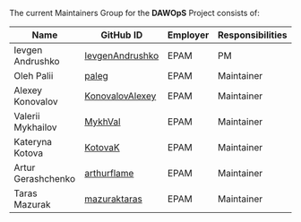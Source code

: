 The current Maintainers Group for the **DAWOpS** Project consists of:

| Name               | GitHub ID                                             | Employer | Responsibilities |
|--------------------|-------------------------------------------------------|----------|------------------|
| Ievgen Andrushko   | [IevgenAndrushko](https://github.com/IevgenAndrushko) | EPAM     | PM               |
| Oleh Palii         | [paleg](https://github.com/paleg)                     | EPAM     | Maintainer       |
| Alexey Konovalov   | [KonovalovAlexey](https://github.com/KonovalovAlexey) | EPAM     | Maintainer       |
| Valerii Mykhailov  | [MykhVal](https://github.com/MykhVal)                 | EPAM     | Maintainer       |
| Kateryna Kotova    | [KotovaK](https://github.com/KotovaK)                 | EPAM     | Maintainer       |
| Artur Gerashchenko | [arthurflame](https://github.com/arthurflame)         | EPAM     | Maintainer       |
| Taras Mazurak      | [mazuraktaras](https://github.com/mazuraktaras)       | EPAM     | Maintainer       |
